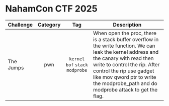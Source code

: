 # NahamCon CTF 2025

| Challenge | Category | Tag | Description | 
| --- | :---: | :---: | --- |
| The Jumps | pwn | `kernel` `bof` `stack` `modprobe` | When open the proc, there is a stack buffer overflow in the write function. We can leak the kernel address and the canary with read then write to control the rip. After control the rip use gadget like mov qword ptr to write the modprobe_path and do modprobe attack to get the flag. |
